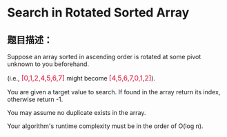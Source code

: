 # Search in Rotated Sorted Array
## 题目描述：
Suppose an array sorted in ascending order is rotated at some pivot unknown to you beforehand.

(i.e., <font color=#DC143C size=3>[0,1,2,4,5,6,7] </font>might become <font color=#DC143C size=3>[4,5,6,7,0,1,2]</font>).

You are given a target value to search. If found in the array return its index, otherwise return -1.

You may assume no duplicate exists in the array.

Your algorithm's runtime complexity must be in the order of O(log n).

